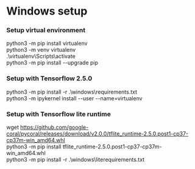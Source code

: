 # Windows setup

### Setup virtual environment
python3 -m pip install virtualenv  
python3 -m venv virtualenv  
.\virtualenv\Scripts\activate  
python3 -m pip install --upgrade pip   

### Setup with Tensorflow 2.5.0
python3 -m pip install -r .\windows\requirements.txt   
python3 -m ipykernel install --user --name=virtualenv  

### Setup with Tensorflow lite runtime
wget https://github.com/google-coral/pycoral/releases/download/v2.0.0/tflite_runtime-2.5.0.post1-cp37-cp37m-win_amd64.whl  
python3 -m pip install tflite_runtime-2.5.0.post1-cp37-cp37m-win_amd64.whl   
python3 -m pip install -r .\windows\literequirements.txt  







